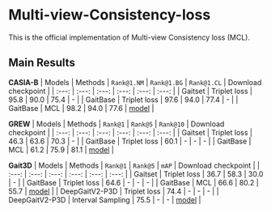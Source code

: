 # Multi-view-Consistency-loss
This is the official implementation of Multi-view Consistency loss (MCL).

## Main Results
**CASIA-B**
| Models | Methods | `Rank@1.NM` | `Rank@1.BG` | `Rank@1.CL` | Download checkpoint |
| :---: | :---: | :---: | :---: | :---: | :---: |
| Gaitset |  Triplet loss | 95.8 | 90.0 | 75.4 | - |
| GaitBase |  Triplet loss | 97.6 | 94.0 | 77.4 | - |
| GaitBase | MCL | 98.2 | 94.0 | 77.6 | [model](https://huggingface.co/Hansmsy/Multi-view-Consistency-loss/resolve/main/CASIA-B/Baseline/GaitBase_DA/checkpoints/GaitBase_DA-60000.pt) |

**GREW**
| Models | Methods | `Rank@1` | `Rank@5` | `Rank@10` | Download checkpoint |
| :---: | :---: | :---: | :---: | :---: | :---: |
| Gaitset |  Triplet loss | 46.3 | 63.6 | 70.3 | - |
| GaitBase |  Triplet loss | 60.1 | - | - | - |
| GaitBase | MCL | 61.2 | 75.9 | 81.1 | [model](https://huggingface.co/Hansmsy/Multi-view-Consistency-loss/resolve/main/GREW/Baseline/GaitBase_DA/checkpoints/GaitBase_DA-180000.pt) |

**Gait3D**
| Models | Methods | `Rank@1` | `Rank@5` | `mAP` | Download checkpoint |
| :---: | :---: | :---: | :---: | :---: | :---: |
| Gaitset |  Triplet loss | 36.7 | 58.3 | 30.0 | - |
| GaitBase |  Triplet loss | 64.6 | - | - | - |
| GaitBase | MCL | 66.6 | 80.2 | 55.7 | [model](https://huggingface.co/Hansmsy/Multi-view-Consistency-loss/resolve/main/Gait-3D/Baseline/GaitBase_DA/checkpoints/GaitBase_DA-60000.pt) |
|  DeepGaitV2-P3D |  Triplet loss | 74.4 | - | - | - |
|  DeepGaitV2-P3D |  Interval Sampling | 75.5 | - | - | [model](https://huggingface.co/Hansmsy/Multi-view-Consistency-loss/resolve/main/Gait-3D/DeepGaitV2/DeepGaitV2/checkpoints/DeepGaitV2-60000.pt) |
